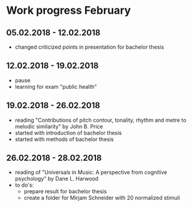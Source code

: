 # Work progress February

## 05.02.2018 - 12.02.2018
- changed criticized points in presentation for bachelor thesis

## 12.02.2018 - 19.02.2018
- pause
- learning for exam "public health"

## 19.02.2018 - 26.02.2018
- reading "Contributions of pitch contour, tonality, rhythm and metre to melodic similarity" by John B. Price
- started with introduction of bachelor thesis
- started with methods of bachelor thesis

## 26.02.2018 - 28.02.2018
- reading of "Universals in Music: A perspective from cognitive psychology" by Dane L. Harwood
- to do's:
    - prepare result for bachelor thesis
    - create a folder for Mirjam Schneider with 20 normalized stimuli
